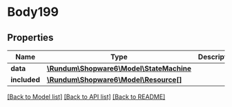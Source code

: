 # Body199

## Properties
Name | Type | Description | Notes
------------ | ------------- | ------------- | -------------
**data** | [**\Rundum\Shopware6\Model\StateMachine**](StateMachine.md) |  | [optional] 
**included** | [**\Rundum\Shopware6\Model\Resource[]**](Resource.md) |  | [optional] 

[[Back to Model list]](../../README.md#documentation-for-models) [[Back to API list]](../../README.md#documentation-for-api-endpoints) [[Back to README]](../../README.md)


